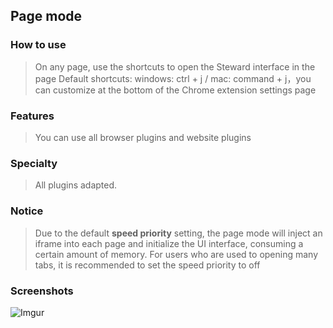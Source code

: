 ## Page mode

### How to use
> On any page, use the shortcuts to open the Steward interface in the page 
> Default shortcuts: windows: ctrl + j / mac: command + j，you can customize at the bottom of the Chrome extension settings page

### Features
> You can use all browser plugins and website plugins

### Specialty
> All plugins adapted.

### Notice
> Due to the default **speed priority** setting, the page mode will inject an iframe into each page and initialize the UI interface, consuming a certain amount of memory. For users who are used to opening many tabs, it is recommended to set the speed priority to off

### Screenshots
![Imgur](https://i.imgur.com/4GL01Ir.png)